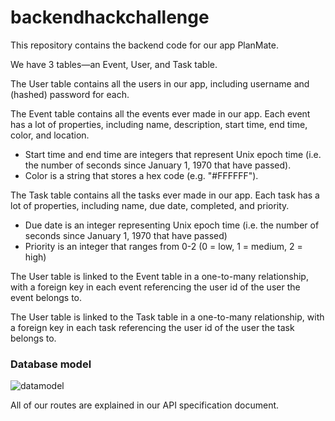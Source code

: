 # backendhackchallenge
This repository contains the backend code for our app PlanMate.

We have 3 tables—an Event, User, and Task table.

The User table contains all the users in our app, including username and (hashed) password for each.

The Event table contains all the events ever made in our app. Each event has a lot of properties, including name, description, start time, end time, color, and location.
- Start time and end time are integers that represent Unix epoch time (i.e. the number of seconds since January 1, 1970 that have passed).
- Color is a string that stores a hex code (e.g. "#FFFFFF").

The Task table contains all the tasks ever made in our app. Each task has a lot of properties, including name, due date, completed, and priority.
- Due date is an integer representing Unix epoch time (i.e. the number of seconds since January 1, 1970 that have passed)
- Priority is an integer that ranges from 0-2 (0 = low, 1 = medium, 2 = high)

The User table is linked to the Event table in a one-to-many relationship, with a foreign key in each event referencing the user id of the user the event belongs to.

The User table is linked to the Task table in a one-to-many relationship, with a foreign key in each task referencing the user id of the user the task belongs to.

### Database model

![datamodel](https://user-images.githubusercontent.com/40004551/167235781-de714e58-d800-4708-b96b-aee0491ae0c7.png)

All of our routes are explained in our API specification document.
